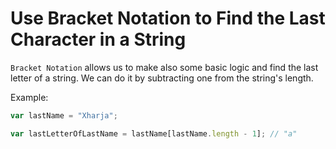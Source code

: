 # Use Bracket Notation to Find the Last Character in a String

`Bracket Notation` allows us to make also some basic logic and find the last letter of a string. We can do it by subtracting one from the string's length.

Example:

```js
var lastName = "Xharja";

var lastLetterOfLastName = lastName[lastName.length - 1]; // "a"
```

